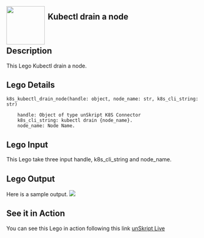 [<img align="left" src="https://unskript.com/assets/favicon.png" width="100" height="100" style="padding-right: 5px">](https://unskript.com/assets/favicon.png) 
<h2>Kubectl drain a node</h2>

<br>

## Description
This Lego Kubectl drain a node.


## Lego Details

    k8s_kubectl_drain_node(handle: object, node_name: str, k8s_cli_string: str)

        handle: Object of type unSkript K8S Connector
        k8s_cli_string: kubectl drain {node_name}.
        node_name: Node Name.

## Lego Input
This Lego take three input handle, k8s_cli_string and node_name.

## Lego Output
Here is a sample output.
<img src="./1.png">


## See it in Action

You can see this Lego in action following this link [unSkript Live](https://us.app.unskript.io)